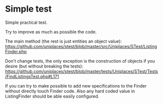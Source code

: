 Simple test
=====

Simple practical test.

Try to improve as much as possible the code.

The main method (the rest is just entities an object value):
https://github.com/uniplaces/stest/blob/master/src/Uniplaces/STest/ListingFinder.php

Don't change tests, the only exception is the construction of objects if you desire (but without breaking the tests):
https://github.com/uniplaces/stest/blob/master/tests/Uniplaces/STest/Tests/FindListingsTest.php#L171

If you can try to make possible to add new specifications to the Finder without directly touch Finder code. Also any hard coded value in ListingFinder should be able easily configured.

